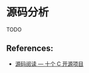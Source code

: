 # 源码分析

TODO

## References:

- [源码阅读 — 十个 C 开源项目](http://my.oschina.net/zhoukuo/blog/335788?fromerr=bCXAqx3i)
